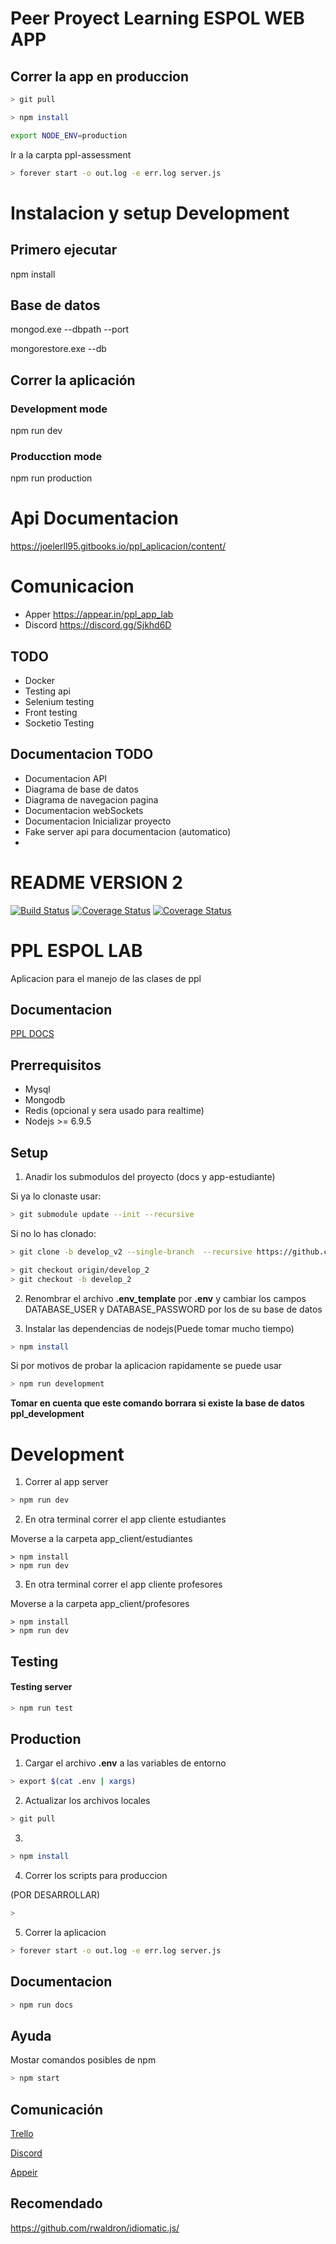 # Peer Proyect Learning ESPOL WEB APP

## Correr la app en produccion

```sh
> git pull
```

```sh
> npm install
```

```sh
export NODE_ENV=production
```

Ir a la carpta ppl-assessment

```sh
> forever start -o out.log -e err.log server.js
```

# Instalacion y setup Development

## Primero ejecutar
npm install

## Base de datos
mongod.exe --dbpath <path> --port <port>

mongorestore.exe --db <path>

## Correr la aplicación 

### Development mode
npm run dev

### Producction mode
npm run production

# Api Documentacion
https://joelerll95.gitbooks.io/ppl_aplicacion/content/

# Comunicacion
* Apper https://appear.in/ppl_app_lab
* Discord https://discord.gg/Sjkhd6D

<!-- ## Heroku

heroku features:enable http-session-affinity -->

## TODO

* Docker
* Testing api
* Selenium testing
* Front testing
* Socketio Testing

## Documentacion TODO

* Documentacion API
* Diagrama de base de datos
* Diagrama de navegacion pagina
* Documentacion webSockets
* Documentacion Inicializar proyecto
* Fake server api para documentacion (automatico)
*


# README VERSION 2

[![Build Status](https://travis-ci.org/joelerll/ppl_app_lab.svg?branch=develop_v2)](https://travis-ci.org/joelerll/ppl_app_lab)
[![Coverage Status](https://coveralls.io/repos/github/joelerll/ppl_app_lab/badge.svg?branch=develop_v2)](https://coveralls.io/github/joelerll/ppl_app_lab?branch=develop_v2)
[![Coverage Status](https://codecov.io/gh/joelerll/ppl_app_lab/branch/develop_v2/graph/badge.svg)](https://codecov.io/gh/joelerll/ppl_app_lab/branch/develop_v2)

# PPL ESPOL LAB

Aplicacion para el manejo de las clases de ppl

## Documentacion

[PPL DOCS](https://joelerll95.gitbooks.io/ppl-lab/content/)

## Prerrequisitos

* Mysql
* Mongodb
* Redis (opcional y sera usado para realtime)
* Nodejs >= 6.9.5

## Setup

1. Anadir los submodulos del proyecto (docs y app-estudiante)

Si ya lo clonaste usar:

```sh
> git submodule update --init --recursive
```

Si no lo has clonado:
```sh
> git clone -b develop_v2 --single-branch  --recursive https://github.com/razerjon24/ppl_app_lab.git
```

```sh
> git checkout origin/develop_2
> git checkout -b develop_2
```

2. Renombrar el archivo __.env_template__ por __.env__ y cambiar los campos DATABASE_USER y DATABASE_PASSWORD por los de su base de datos

3. Instalar las dependencias de nodejs(Puede tomar mucho tiempo)

```sh
> npm install
```

Si por motivos de probar la aplicacion rapidamente se puede usar

```sh
> npm run development
```

__Tomar en cuenta que este comando borrara si existe la base de datos ppl_development__


# Development

1. Correr al app server

```sh
> npm run dev
```

2. En otra terminal correr el app cliente estudiantes

Moverse a la carpeta app_client/estudiantes

```
> npm install
> npm run dev
```

3. En otra terminal correr el app cliente profesores

Moverse a la carpeta app_client/profesores

```
> npm install
> npm run dev
```

## Testing

#### Testing server

```sh
> npm run test
```

## Production

1. Cargar el archivo __.env__ a las variables de entorno

```sh
> export $(cat .env | xargs)
```

2. Actualizar los archivos locales

```sh
> git pull
```

3. 
```sh
> npm install
```

4. Correr los scripts para produccion

(POR DESARROLLAR)
```sh
> 
```

5. Correr la aplicacion

```sh
> forever start -o out.log -e err.log server.js
```


## Documentacion

```sh
> npm run docs
```

## Ayuda

Mostar comandos posibles de npm

```sh
> npm start
```

## Comunicación

[Trello](https://trello.com/b/khhR0x5e/ppldev)

[Discord](https://discord.gg/Sjkhd6D)

[Appeir](https://appear.in/ppl_app_lab)

## Recomendado
https://github.com/rwaldron/idiomatic.js/


<!-- // usar la libreria joi para las validaciones, https://github.com/hapijs/joi
http://usejsdoc.org/-->

<!-- // @apiSchema (Body) {jsonschema=./schema/profesores.req.json} apiParam -->